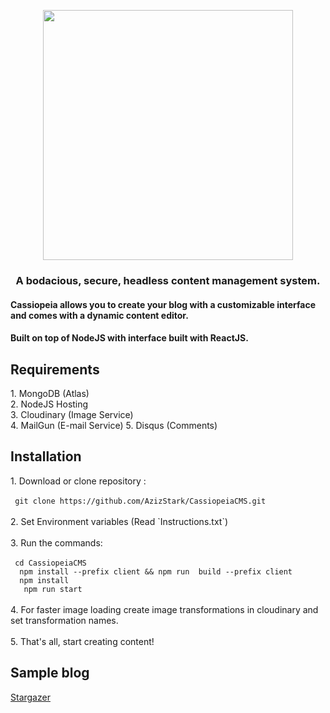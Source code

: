 <p align="center"><img width=400 src="https://res.cloudinary.com/azizcloud/image/upload/v1583349609/h30jyec2kg0nyrv3xruc.svg" /></p>

<h3 align="center"> A bodacious, secure, headless content management system. </h3>

<h4> Cassiopeia allows you to create your blog with a customizable interface and comes with a dynamic content editor. </h4>

<h4>Built on top of NodeJS with interface built with ReactJS.</h4>



<h2> Requirements </h2>
<p>
    1. MongoDB (Atlas) <br/>
    2. NodeJS Hosting  <br/>
    3. Cloudinary (Image Service)  <br/>
    4. MailGun (E-mail Service) 
    5. Disqus (Comments)
</p>


<h2> Installation </h2>
<p>
    1. Download or clone repository :  <br/> <br/>
            <code> git clone https://github.com/AzizStark/CassiopeiaCMS.git </code>  <br/> <br/>
    2. Set Environment variables (Read `Instructions.txt`)   <br/> <br/>
    3. Run the commands: <br/> <br/>
        <code> cd CassiopeiaCMS </code> <br/>
        <code>  npm install --prefix client && npm run  build --prefix client </code> <br/>
        <code>  npm install </code> <br/>
        <code>   npm run start </code> <br/>
        <br/>
     4. For faster image loading create image transformations in cloudinary and set transformation names.
    <br/><br/>
     5. That's all, start creating content! </p>
    
 <h2> Sample blog </h2>
 
   [Stargazer](https://azizstark.unubo.app/blog "AzizStark's Blog")

